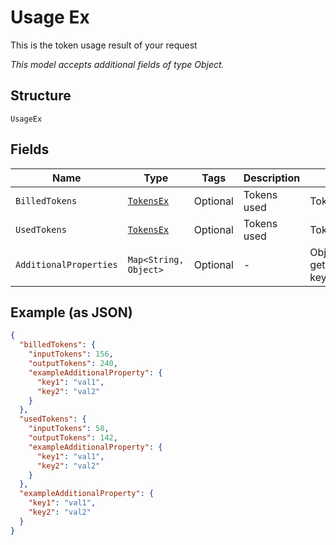
# Usage Ex

This is the token usage result of your request

*This model accepts additional fields of type Object.*

## Structure

`UsageEx`

## Fields

| Name | Type | Tags | Description | Getter | Setter |
|  --- | --- | --- | --- | --- | --- |
| `BilledTokens` | [`TokensEx`](../../doc/models/tokens-ex.md) | Optional | Tokens used | TokensEx getBilledTokens() | setBilledTokens(TokensEx billedTokens) |
| `UsedTokens` | [`TokensEx`](../../doc/models/tokens-ex.md) | Optional | Tokens used | TokensEx getUsedTokens() | setUsedTokens(TokensEx usedTokens) |
| `AdditionalProperties` | `Map<String, Object>` | Optional | - | Object getAdditionalProperty(String key) | additionalProperty(String key, Object value) |

## Example (as JSON)

```json
{
  "billedTokens": {
    "inputTokens": 156,
    "outputTokens": 240,
    "exampleAdditionalProperty": {
      "key1": "val1",
      "key2": "val2"
    }
  },
  "usedTokens": {
    "inputTokens": 58,
    "outputTokens": 142,
    "exampleAdditionalProperty": {
      "key1": "val1",
      "key2": "val2"
    }
  },
  "exampleAdditionalProperty": {
    "key1": "val1",
    "key2": "val2"
  }
}
```

